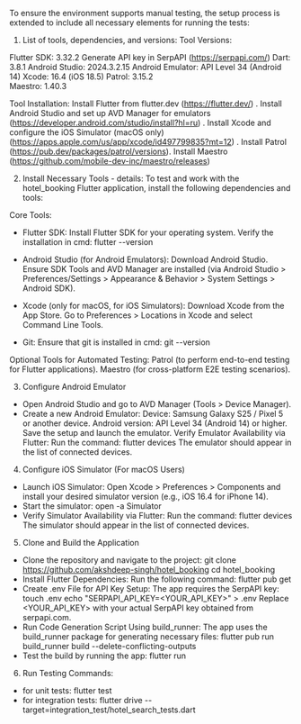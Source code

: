 To ensure the environment supports manual testing, the setup process is extended to include all necessary elements for running the tests:
1. List of tools, dependencies, and versions:
Tool Versions:

Flutter SDK: 3.32.2
Generate API key in SerpAPI (https://serpapi.com/) 
Dart: 3.8.1
Android Studio: 2024.3.2.15
Android Emulator: API Level 34 (Android 14)
Xcode: 16.4  (iOS 18.5)
Patrol: 3.15.2  
Maestro: 1.40.3

Tool Installation:
Install Flutter from flutter.dev (https://flutter.dev/) .
Install Android Studio and set up AVD Manager for emulators (https://developer.android.com/studio/install?hl=ru) .
Install Xcode and configure the iOS Simulator (macOS only) (https://apps.apple.com/us/app/xcode/id497799835?mt=12) .
Install Patrol (https://pub.dev/packages/patrol/versions).
Install Maestro (https://github.com/mobile-dev-inc/maestro/releases)

2. Install Necessary Tools - details:
To test and work with the hotel_booking Flutter application, install the following dependencies and tools:

Core Tools:
 - Flutter SDK:
Install Flutter SDK for your operating system.
Verify the installation in cmd:
flutter --version

 - Android Studio (for Android Emulators):
Download Android Studio.
Ensure SDK Tools and AVD Manager are installed (via Android Studio > Preferences/Settings > Appearance & Behavior > System Settings > Android SDK).

- Xcode (only for macOS, for iOS Simulators):
Download Xcode from the App Store.
Go to Preferences > Locations in Xcode and select Command Line Tools.

- Git:
Ensure that git is installed in cmd:
git --version

Optional Tools for Automated Testing:
Patrol (to perform end-to-end testing for Flutter applications).
Maestro (for cross-platform E2E testing scenarios).

3. Configure Android Emulator
 - Open Android Studio and go to AVD Manager (Tools > Device Manager).
 - Create a new Android Emulator:
Device: Samsung Galaxy S25 / Pixel 5 or another device.
Android version:  API Level 34 (Android 14) or higher.
Save the setup and launch the emulator.
Verify Emulator Availability via Flutter: Run the command:
     flutter devices
The emulator should appear in the list of connected devices.

4. Configure iOS Simulator (For macOS Users)
 - Launch iOS Simulator:
Open Xcode > Preferences > Components and install your desired simulator version (e.g., iOS 16.4 for iPhone 14).
- Start the simulator:
      open -a Simulator
 - Verify Simulator Availability via Flutter: Run the command:
      flutter devices
The simulator should appear in the list of connected devices.

5. Clone and Build the Application
 - Clone the repository and navigate to the project:
      git clone https://github.com/akshdeep-singh/hotel_booking
      cd hotel_booking
 - Install Flutter Dependencies: Run the following command: 
      flutter pub get
 - Create .env File for API Key Setup: The app requires the SerpAPI key:
      touch .env
      echo "SERPAPI_API_KEY=<YOUR_API_KEY>" > .env
  Replace <YOUR_API_KEY> with your actual SerpAPI key obtained from serpapi.com.
 - Run Code Generation Script Using build_runner: The app uses the build_runner package for generating necessary files:
      flutter pub run build_runner build --delete-conflicting-outputs
 - Test the build by running the app:
      flutter run

6. Run Testing Commands:
 - for unit tests: 
       flutter test
 - for integration tests:
       flutter drive --target=integration_test/hotel_search_tests.dart

